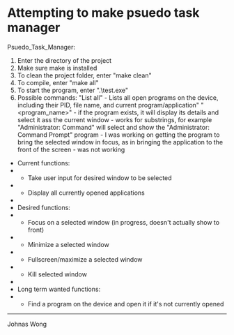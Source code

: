 # Attempting to make psuedo task manager

Psuedo_Task_Manager:

1. Enter the directory of the project
2. Make sure make is installed
3. To clean the project folder, enter "make clean"
4. To compile, enter "make all"
5. To start the program, enter ".\test.exe"
6. Possible commands: 
        "List all"
          - Lists all open programs on the device, including their PID, file name, and current program/application"
        "<program_name>"
          - if the program exists, it will display its details and select it ass the current window
          - works for substrings, for example "Administrator: Command" will select and show the "Administrator: Command Prompt" program
          - I was working on getting the program to bring the selected window in focus, as in bringing the application to the front of the screen
            - was not working

 * Current functions:
 *   - Take user input for desired window to be selected
 *   - Display all currently opened applications
 *
 * Desired functions:
 *   - Focus on a selected window (in progress, doesn't actually show to front)
 *   - Minimize a selected window
 *   - Fullscreen/maximize a selected window
 *   - Kill selected window
 * 
 * Long term wanted functions:
 *   - Find a program on the device and open it if it's not currently opened

---

Johnas Wong
